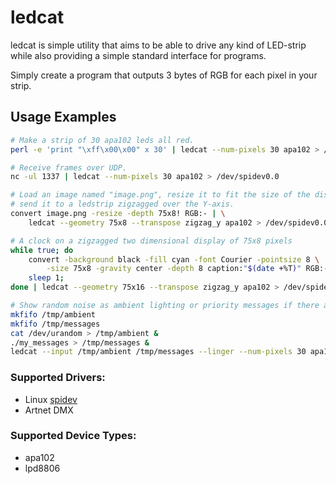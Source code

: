 ledcat
======

ledcat is simple utility that aims to be able to drive any kind of LED-strip
while also providing a simple standard interface for programs.

Simply create a program that outputs 3 bytes of RGB for each pixel in your strip.

## Usage Examples
```sh
# Make a strip of 30 apa102 leds all red.
perl -e 'print "\xff\x00\x00" x 30' | ledcat --num-pixels 30 apa102 > /dev/spidev0.0
```
```sh
# Receive frames over UDP.
nc -ul 1337 | ledcat --num-pixels 30 apa102 > /dev/spidev0.0
```
```sh
# Load an image named "image.png", resize it to fit the size of the display and
# send it to a ledstrip zigzagged over the Y-axis.
convert image.png -resize -depth 75x8! RGB:- | \
    ledcat --geometry 75x8 --transpose zigzag_y apa102 > /dev/spidev0.0
```
```sh
# A clock on a zigzagged two dimensional display of 75x8 pixels
while true; do
    convert -background black -fill cyan -font Courier -pointsize 8 \
        -size 75x8 -gravity center -depth 8 caption:"$(date +%T)" RGB:-
    sleep 1;
done | ledcat --geometry 75x16 --transpose zigzag_y apa102 > /dev/spidev0.0;
```
```sh
# Show random noise as ambient lighting or priority messages if there are any.
mkfifo /tmp/ambient
mkfifo /tmp/messages
cat /dev/urandom > /tmp/ambient &
./my_messages > /tmp/messages &
ledcat --input /tmp/ambient /tmp/messages --linger --num-pixels 30 apa102 > /dev/spidev0.0
```

### Supported Drivers:
* Linux [spidev](https://www.kernel.org/doc/Documentation/spi/spidev)
* Artnet DMX

### Supported Device Types:
* apa102
* lpd8806
